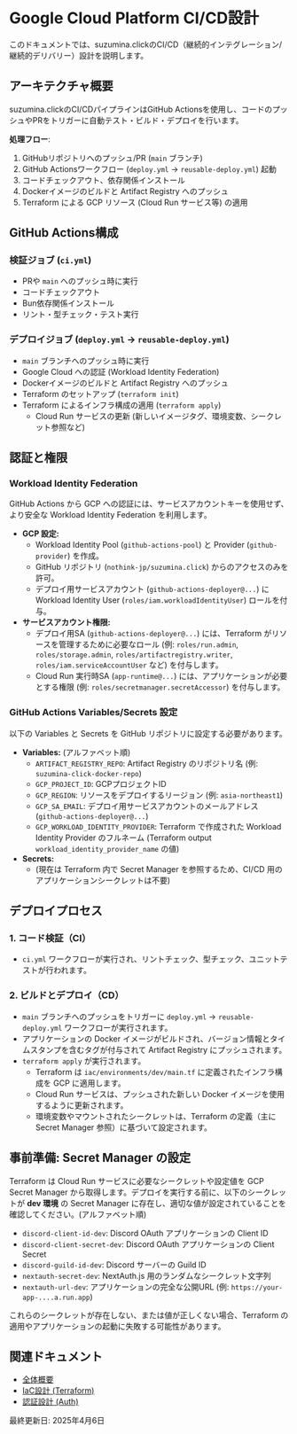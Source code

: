 # Google Cloud Platform CI/CD設計

このドキュメントでは、suzumina.clickのCI/CD（継続的インテグレーション/継続的デリバリー）設計を説明します。

## アーキテクチャ概要

suzumina.clickのCI/CDパイプラインはGitHub Actionsを使用し、コードのプッシュやPRをトリガーに自動テスト・ビルド・デプロイを行います。

**処理フロー**:

1. GitHubリポジトリへのプッシュ/PR (`main` ブランチ)
2. GitHub Actionsワークフロー (`deploy.yml` -> `reusable-deploy.yml`) 起動
3. コードチェックアウト、依存関係インストール
4. Dockerイメージのビルドと Artifact Registry へのプッシュ
5. Terraform による GCP リソース (Cloud Run サービス等) の適用

## GitHub Actions構成

### 検証ジョブ (`ci.yml`)

- PRや `main` へのプッシュ時に実行
- コードチェックアウト
- Bun依存関係インストール
- リント・型チェック・テスト実行

### デプロイジョブ (`deploy.yml` -> `reusable-deploy.yml`)

- `main` ブランチへのプッシュ時に実行
- Google Cloud への認証 (Workload Identity Federation)
- Dockerイメージのビルドと Artifact Registry へのプッシュ
- Terraform のセットアップ (`terraform init`)
- Terraform によるインフラ構成の適用 (`terraform apply`)
  - Cloud Run サービスの更新 (新しいイメージタグ、環境変数、シークレット参照など)

## 認証と権限

### Workload Identity Federation

GitHub Actions から GCP への認証には、サービスアカウントキーを使用せず、より安全な Workload Identity Federation を利用します。

- **GCP 設定:**
  - Workload Identity Pool (`github-actions-pool`) と Provider (`github-provider`) を作成。
  - GitHub リポジトリ (`nothink-jp/suzumina.click`) からのアクセスのみを許可。
  - デプロイ用サービスアカウント (`github-actions-deployer@...`) に Workload Identity User (`roles/iam.workloadIdentityUser`) ロールを付与。
- **サービスアカウント権限:**
  - デプロイ用SA (`github-actions-deployer@...`) には、Terraform がリソースを管理するために必要なロール (例: `roles/run.admin`, `roles/storage.admin`, `roles/artifactregistry.writer`, `roles/iam.serviceAccountUser` など) を付与します。
  - Cloud Run 実行時SA (`app-runtime@...`) には、アプリケーションが必要とする権限 (例: `roles/secretmanager.secretAccessor`) を付与します。

### GitHub Actions Variables/Secrets 設定

以下の Variables と Secrets を GitHub リポジトリに設定する必要があります。

- **Variables:** (アルファベット順)
  - `ARTIFACT_REGISTRY_REPO`: Artifact Registry のリポジトリ名 (例: `suzumina-click-docker-repo`)
  - `GCP_PROJECT_ID`: GCPプロジェクトID
  - `GCP_REGION`: リソースをデプロイするリージョン (例: `asia-northeast1`)
  - `GCP_SA_EMAIL`: デプロイ用サービスアカウントのメールアドレス (`github-actions-deployer@...`)
  - `GCP_WORKLOAD_IDENTITY_PROVIDER`: Terraform で作成された Workload Identity Provider のフルネーム (Terraform output `workload_identity_provider_name` の値)
- **Secrets:**
  - (現在は Terraform 内で Secret Manager を参照するため、CI/CD 用のアプリケーションシークレットは不要)

## デプロイプロセス

### 1. コード検証（CI）

- `ci.yml` ワークフローが実行され、リントチェック、型チェック、ユニットテストが行われます。

### 2. ビルドとデプロイ（CD）

- `main` ブランチへのプッシュをトリガーに `deploy.yml` -> `reusable-deploy.yml` ワークフローが実行されます。
- アプリケーションの Docker イメージがビルドされ、バージョン情報とタイムスタンプを含むタグが付与されて Artifact Registry にプッシュされます。
- `terraform apply` が実行されます。
  - Terraform は `iac/environments/dev/main.tf` に定義されたインフラ構成を GCP に適用します。
  - Cloud Run サービスは、プッシュされた新しい Docker イメージを使用するように更新されます。
  - 環境変数やマウントされたシークレットは、Terraform の定義（主に Secret Manager 参照）に基づいて設定されます。

## 事前準備: Secret Manager の設定

Terraform は Cloud Run サービスに必要なシークレットや設定値を GCP Secret Manager から取得します。デプロイを実行する前に、以下のシークレットが **dev 環境** の Secret Manager に存在し、適切な値が設定されていることを確認してください。(アルファベット順)

- `discord-client-id-dev`: Discord OAuth アプリケーションの Client ID
- `discord-client-secret-dev`: Discord OAuth アプリケーションの Client Secret
- `discord-guild-id-dev`: Discord サーバーの Guild ID
- `nextauth-secret-dev`: NextAuth.js 用のランダムなシークレット文字列
- `nextauth-url-dev`: アプリケーションの完全な公開URL (例: `https://your-app-....a.run.app`)

これらのシークレットが存在しない、または値が正しくない場合、Terraform の適用やアプリケーションの起動に失敗する可能性があります。

## 関連ドキュメント

- [全体概要](GCP_OVERVIEW.md)
- [IaC設計 (Terraform)](GCP_IAC_DESIGN_MINIMAL.md)
- [認証設計 (Auth)](../auth/AUTH_DESIGN.md)

最終更新日: 2025年4月6日
